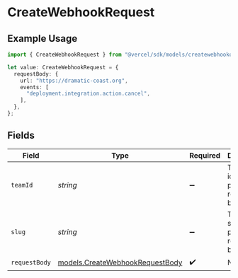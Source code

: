 # CreateWebhookRequest

## Example Usage

```typescript
import { CreateWebhookRequest } from "@vercel/sdk/models/createwebhookop.js";

let value: CreateWebhookRequest = {
  requestBody: {
    url: "https://dramatic-coast.org",
    events: [
      "deployment.integration.action.cancel",
    ],
  },
};
```

## Fields

| Field                                                                    | Type                                                                     | Required                                                                 | Description                                                              |
| ------------------------------------------------------------------------ | ------------------------------------------------------------------------ | ------------------------------------------------------------------------ | ------------------------------------------------------------------------ |
| `teamId`                                                                 | *string*                                                                 | :heavy_minus_sign:                                                       | The Team identifier to perform the request on behalf of.                 |
| `slug`                                                                   | *string*                                                                 | :heavy_minus_sign:                                                       | The Team slug to perform the request on behalf of.                       |
| `requestBody`                                                            | [models.CreateWebhookRequestBody](../models/createwebhookrequestbody.md) | :heavy_check_mark:                                                       | N/A                                                                      |